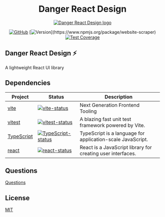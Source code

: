 
<h1 align="center">Danger React Design</h1>

<p align="center">
  <a href="#" target="_blank" rel="noopener noreferrer">
    <img src="https://s1.ax1x.com/2022/09/06/v7UzDS.png" alt="Danger React Design logo" />
  </a>
</p>



<div align="center">

[![GitHub](https://img.shields.io/github/license/chunge16/danger-react)](https://github.com/chunge16/danger-react/blob/master/LICENSE)
[![Version](https://img.shields.io/npm/v/danger-react?)](https://www.npmjs.org/package/website-scraper)
[![Test Coverage](https://codeclimate.com/github/website-scraper/node-website-scraper/badges/coverage.svg)](https://codeclimate.com/github/website-scraper/node-website-scraper/coverage)
</div>


## Danger React Design  ⚡
<p>A lightweight React UI library</p>

## Dependencies
| Project               | Status                                                       | Description                                             |
| --------------------- | ------------------------------------------------------------ | ------------------------------------------------------- |
| [vite]                | [![vite-status]][vite-package]                               | Next Generation Frontend Tooling                        |
| [vitest]              | [![vitest-status]][vitest-package]                           | A blazing fast unit test framework powered by Vite.     |                
| [TypeScript]          | [![TypeScript-status]][TypeScript-package]                   | TypeScript is a language for application-scale JavaScript.                                                       |
| [react]               | [![react-status]][react-package]                             | React is a JavaScript library for creating user interfaces. |

## Questions
[Questions](https://github.com/chunge16/danger-react/issues)


## License

[MIT](https://opensource.org/licenses/MIT)


[vite]: https://github.com/vitejs/vite
[vite-status]: https://img.shields.io/npm/v/vite
[vite-package]: https://npmjs.com/package/vite

[vitest]: https://github.com/vitest-dev/vitest
[vitest-status]: https://img.shields.io/npm/v/vitest
[vitest-package]: https://www.npmjs.com/package/vitest

[TypeScript]: https://github.com/microsoft/TypeScript
[TypeScript-status]: https://img.shields.io/npm/v/typescript
[TypeScript-package]: https://www.npmjs.com/package/typescript

[react]: https://github.com/facebook/react
[react-status]: https://img.shields.io/npm/v/react
[react-package]: https://www.npmjs.com/package/react




